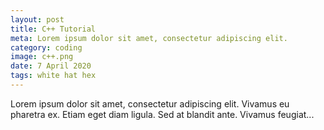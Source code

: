 ```yaml
---
layout: post
title: C++ Tutorial
meta: Lorem ipsum dolor sit amet, consectetur adipiscing elit.
category: coding
image: c++.png
date: 7 April 2020
tags: white hat hex
---
```



Lorem ipsum dolor sit amet, consectetur adipiscing elit. Vivamus eu pharetra ex. Etiam eget diam ligula. Sed at blandit ante. Vivamus feugiat...
